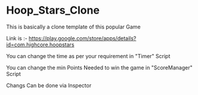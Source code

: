 # Hoop_Stars_Clone


This is basically a clone template of this popular Game

Link is :-
https://play.google.com/store/apps/details?id=com.highcore.hoopstars

You can change the time as per your requirement in "Timer" Script

You can change the min Points Needed to win the game in "ScoreManager" Script

Changs Can be done via Inspector
